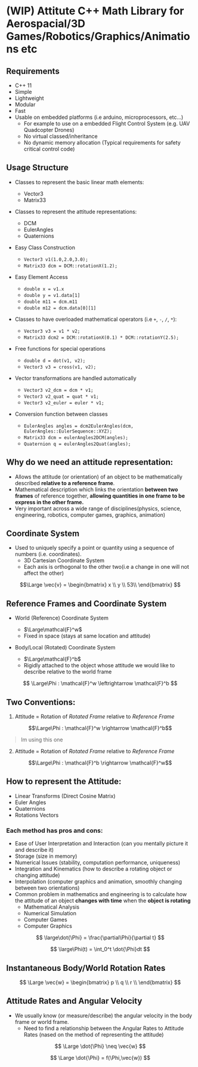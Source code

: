 # (WIP) Attitute C++ Math Library for Aerospacial/3D Games/Robotics/Graphics/Animations etc

## Requirements

- C++ 11
- Simple
- Lightweight
- Modular
- Fast
- Usable on embedded platforms (i.e arduino, microprocessors, etc...)
	- For example to use on a embedded Flight Control System (e.g. UAV Quadcopter Drones)
	- No virtual classed/inheritance
	- No dynamic memory allocation (Typical requirements for safety critical control code)


## Usage Structure

- Classes to represent the basic linear math elements:
	- Vector3
	- Matrix33

- Classes to represent the attitude representations:
	- DCM
	- EulerAngles
	- Quaternions

- Easy Class Construction
	- `Vector3 v1(1.0,2.0,3.0);`
	- `Matrix33 dcm = DCM::rotationX(1.2);`

- Easy Element Access
	- `double x = v1.x`
	- `double y = v1.data[1]`
	- `double m11 = dcm.m11`
	- `double m12 = dcm.data[0][1]`

- Classes to have overloaded mathematical operators (i.e `+`, `-`, `/`, `*`):
	- `Vector3 v3 = v1 * v2;`
	- `Matrix33 dcm2 = DCM::rotationX(0.1) * DCM::rotationY(2.5);`

- Free functions for special operations
	- `double d = dot(v1, v2);`
	- `Vector3 v3 = cross(v1, v2);`

- Vector transformations are handled automatically
	- `Vector3 v2_dcm = dcm * v1;`
	- `Vector3 v2_quat = quat * v1;`
	- `Vector3 v2_euler = euler * v1;`

- Conversion function between classes
	- `EulerAngles angles = dcm2EulerAngles(dcm, EulerAngles::EulerSequence::XYZ);`
	- `Matrix33 dcm = eulerAngles2DCM(angles);`
	- `Quaternion q = eulerAngles2Quat(angles);`

## Why do we need an attitude representation:

- Allows the attitude (or orientation) of an object to be mathematically described **relative to a reference frame**.
- Mathematical description which links the orientation **between two frames** of reference together, **allowing quantities in one frame to be express in the other frame.**
- Very important across a wide range of disciplines(physics, science, engineering, robotics, computer games, graphics, animation)

## Coordinate System

- Used to uniquely specify a point or quantity using a sequence of numbers (i.e. coordinates).
	- 3D Cartesian Coordinate System
	- Each axis is orthogonal to the other two(i.e a change in one will not affect the other)


$$\Large
\vec{v} = \begin{bmatrix}
x \\
y  \\
53\\
\end{bmatrix}
$$

## Reference Frames and Coordinate System

- World (Reference) Coordinate System
	- $\Large\mathcal{F}^w$
	- Fixed in space (stays at same location and attitude)

- Body/Local (Rotated) Coordinate System
	- $\Large\mathcal{F}^b$
	- Rigidly attached to the object whose attitude we would like to describe relative to the world frame

$$
\Large\Phi : \mathcal{F}^w   \leftrightarrow \mathcal{F}^b
$$


## Two Conventions:

1. Attitude = Rotation of *Rotated Frame* relative to *Reference Frame*

$$\Large\Phi : \mathcal{F}^w   \rightarrow \mathcal{F}^b$$

> Im using this one

2. Attitude = Rotation of *Rotated Frame* relative to *Reference Frame*

$$\Large\Phi : \mathcal{F}^b   \rightarrow \mathcal{F}^w$$

## How to represent the Attitude:

- Linear Transforms (Direct Cosine Matrix)
- Euler Angles
- Quaternions
- Rotations Vectors

### Each method has pros and cons:

- Ease of User Interpretation and Interaction (can you mentally picture it and describe it)
- Storage (size in memory)
- Numerical Issues (stability, computation performance, uniqueness)
- Integration and Kinematics (how to describe a rotating object or changing attitude)
- Interpolation (computer graphics and animation, smoothly changing between two orientations)
- Common problem in mathematics and engineering is to calculate how the attitude of an object **changes with time** when the **object is rotating**
	- Mathematical Analysis
	- Numerical Simulation
	- Computer Games
	- Computer Graphics


$$
\large\dot{\Phi} = \frac{\partial\Phi}{\partial t}
$$

$$
\large\Phi(t) = \int_0^t \dot{\Phi}dt
$$

## Instantaneous Body/World Rotation Rates


$$
\Large \vec{w} = \begin{bmatrix}
p \\
q \\
r \\
\end{bmatrix}
$$

## Attitude Rates and Angular Velocity
- We usually know (or measure/describe) the angular velocity in the body frame or world frame.
	- Need to find a relationship between the Angular Rates to Attitude Rates (nased on the method of representing the attitude)

$$
\Large \dot{\Phi} \neq \vec{w}
$$

$$
\Large \dot{\Phi} = f(\Phi,\vec{w})
$$
